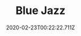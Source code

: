 ---
templateKey: blog-post
featuredpost: false
date: 2020-02-23T00:22:22.711Z
title: Blue Jazz
description: The flower grows in a sphere to invite as many butterflies as possible.
type: flower
sellPrice: 50
energy: 45
health: 20
featuredimage: /img/Blue_Jazz.png
tags:
  - Spring
  - edible
  - flower
  - Lucky Lunch
---
